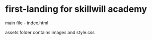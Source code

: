 # first-landing for skillwill academy

main file - index.html

assets folder contains images and style.css
